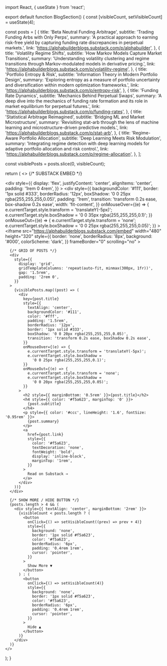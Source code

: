 import React, { useState } from 'react';

export default function BlogSection() {
  const [visibleCount, setVisibleCount] = useState(4);

  const posts = [
    {
      title: 'Beta Neutral Funding Arbitrage',
      subtitle: 'Trading Funding Arbs with Only Perps',
      summary:
        'A practical approach to earning risk-free yield by capturing funding rate discrepancies in perpetual markets.',
      link: 'https://alphabuilderblogs.substack.com/p/alphabuilder',
    },
    {
      title: 'Volatility Regime Shifts',
      subtitle: 'How Markov Models Capture Market Transitions',
      summary:
        'Understanding volatility clustering and regime transitions through Markov-modulated models in derivative pricing.',
      link: 'https://alphabuilderblogs.substack.com/p/volatility-regime',
    },
    {
      title: 'Portfolio Entropy & Risk',
      subtitle: 'Information Theory in Modern Portfolio Design',
      summary:
        'Exploring entropy as a measure of portfolio uncertainty and diversification within modern optimization frameworks.',
      link: 'https://alphabuilderblogs.substack.com/p/entropy-risk',
    },
    {
      title: 'Funding Rate Dynamics',
      subtitle: 'Mechanics Behind Perpetual Swaps',
      summary:
        'A deep dive into the mechanics of funding rate formation and its role in market equilibrium for perpetual futures.',
      link: 'https://alphabuilderblogs.substack.com/p/funding-rates',
    },
    {
      title: 'Statistical Arbitrage Reimagined',
      subtitle: 'Bridging ML and Market Microstructure',
      summary:
        'Revisiting stat-arb through the lens of machine learning and microstructure-driven predictive models.',
      link: 'https://alphabuilderblogs.substack.com/p/stat-arb',
    },
    {
      title: 'Regime-Aware Portfolio Allocation',
      subtitle: 'Deep Learning Meets Risk Modulation',
      summary:
        'Integrating regime detection with deep learning models for adaptive portfolio allocation and risk control.',
      link: 'https://alphabuilderblogs.substack.com/p/regime-allocation',
    },
  ];

  const visiblePosts = posts.slice(0, visibleCount);

  return (
    <>
      {/* SUBSTACK EMBED */}
      <div class='blog-section'>
      <div
        style={{
          display: 'flex',
          justifyContent: 'center',
          alignItems: 'center',
          padding: '1rem 0 4rem',
        }}
      >
        <div
          style={{
            backgroundColor: '#111',
            border: '1px solid #333',
            borderRadius: '12px',
            boxShadow: '0 0 25px rgba(255,255,255,0.05)',
            padding: '1rem',
            transition: 'transform 0.2s ease, box-shadow 0.2s ease',
            width: 'fit-content',
          }}
          onMouseOver={(e) => {
            e.currentTarget.style.transform = 'translateY(-5px)';
            e.currentTarget.style.boxShadow =
              '0 0 35px rgba(255,255,255,0.1)';
          }}
          onMouseOut={(e) => {
            e.currentTarget.style.transform = 'none';
            e.currentTarget.style.boxShadow =
              '0 0 25px rgba(255,255,255,0.05)';
          }}
        >
          <iframe
            src="https://alphabuilderblogs.substack.com/embed"
            width="480"
            height="320"
            style={{
              border: 'none',
              borderRadius: '8px',
              background: '#000',
              colorScheme: 'dark',
            }}
            frameBorder="0"
            scrolling="no"
          ></iframe>
        </div>
      </div>
      </div>

      {/* GRID OF POSTS */}
      <div
        style={{
          display: 'grid',
          gridTemplateColumns: 'repeat(auto-fit, minmax(300px, 1fr))',
          gap: '1.5rem',
          padding: '2rem 0',
        }}
      >
        {visiblePosts.map((post) => (
          <div
            key={post.title}
            style={{
              textAlign: 'center',
              backgroundColor: '#111',
              color: '#fff',
              padding: '1.5rem',
              borderRadius: '12px',
              border: '1px solid #333',
              boxShadow: '0 0 20px rgba(255,255,255,0.05)',
              transition: 'transform 0.2s ease, boxShadow 0.2s ease',
            }}
            onMouseOver={(e) => {
              e.currentTarget.style.transform = 'translateY(-5px)';
              e.currentTarget.style.boxShadow =
                '0 0 25px rgba(255,255,255,0.1)';
            }}
            onMouseOut={(e) => {
              e.currentTarget.style.transform = 'none';
              e.currentTarget.style.boxShadow =
                '0 0 20px rgba(255,255,255,0.05)';
            }}
          >
            <h2 style={{ marginBottom: '0.5rem' }}>{post.title}</h2>
            <h4 style={{ color: '#f5a623', marginTop: '0' }}>
              {post.subtitle}
            </h4>
            <p style={{ color: '#ccc', lineHeight: '1.6', fontSize: '0.95rem' }}>
              {post.summary}
            </p>
            <a
              href={post.link}
              style={{
                color: '#f5a623',
                textDecoration: 'none',
                fontWeight: 'bold',
                display: 'inline-block',
                marginTop: '1rem',
              }}
            >
              Read on Substack →
            </a>
          </div>
        ))}
      </div>

      {/* SHOW MORE / HIDE BUTTON */}
      {posts.length > 4 && (
        <div style={{ textAlign: 'center', marginBottom: '2rem' }}>
          {visibleCount < posts.length ? (
            <button
              onClick={() => setVisibleCount((prev) => prev + 4)}
              style={{
                background: 'none',
                border: '1px solid #f5a623',
                color: '#f5a623',
                borderRadius: '6px',
                padding: '0.4rem 1rem',
                cursor: 'pointer',
              }}
            >
              Show More ▼
            </button>
          ) : (
            <button
              onClick={() => setVisibleCount(4)}
              style={{
                background: 'none',
                border: '1px solid #f5a623',
                color: '#f5a623',
                borderRadius: '6px',
                padding: '0.4rem 1rem',
                cursor: 'pointer',
              }}
            >
              Hide ▲
            </button>
          )}
        </div>
      )}
    </>
  );
}
